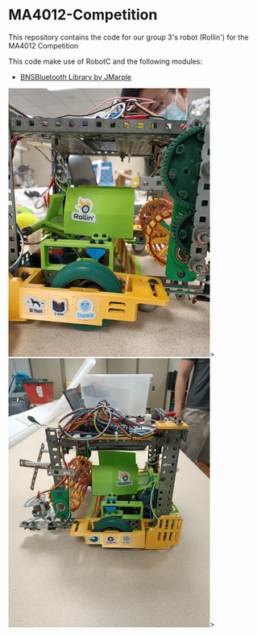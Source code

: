 # MA4012-Competition
This repository contains the code for our group 3's robot (Rollin') for the MA4012 Competition

This code make use of RobotC and the following modules:
- [BNSBluetooth Library by JMarple](https://github.com/JMarple/BNSBluetooth)

<img src="./misc/Rollin_closeup.jpeg" width="400px" height="auto">>
<img src="./misc/Rollin_left.jpeg" width="400px" height="auto">>
